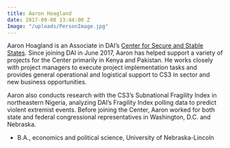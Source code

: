 ```yaml
---
title: Aaron Hoagland
date: 2017-09-08 13:44:00 Z
Image: "/uploads/PersonImage.jpg"
---
```


Aaron Hoagland is an Associate in DAI’s [Center for Secure and Stable States](https://www.dai.com/our-work/solutions/fragile-states). Since joining DAI in June 2017, Aaron has helped support a variety of projects for the Center primarily in Kenya and Pakistan. He works closely with project managers to execute project implementation tasks and provides general operational and logistical support to CS3 in sector and new business opportunities. 

Aaron also conducts research with the CS3’s Subnational Fragility Index in northeastern Nigeria, analyzing DAI’s Fragility Index polling data to predict violent extremist events. Before joining the Center, Aaron worked for both state and federal congressional representatives in Washington, D.C. and Nebraska.

<!--more-->

* B.A., economics and political science, University of Nebraska-Lincoln